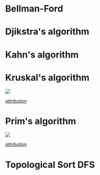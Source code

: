 # Bellman-Ford

# Djikstra's algorithm

# Kahn's algorithm

# Kruskal's algorithm

<img src="https://upload.wikimedia.org/wikipedia/commons/b/bb/KruskalDemo.gif" />

*[attribution](https://commons.wikimedia.org/wiki/File:KruskalDemo.gif)*

# Prim's algorithm

<img src="https://upload.wikimedia.org/wikipedia/commons/9/9b/PrimAlgDemo.gif" />

*[attribution](https://commons.wikimedia.org/wiki/File:PrimAlgDemo.gif)*

# Topological Sort DFS
